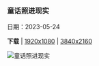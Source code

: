 ### 童话照进现实

日期：2023-05-24

**下载**  |  [1920x1080](https://cn.bing.com/th?id=OHR.SaksunFaroe_ZH-CN7150180006_1920x1080.jpg)  |  [3840x2160](https://cn.bing.com/th?id=OHR.SaksunFaroe_ZH-CN7150180006_UHD.jpg)

![童话照进现实](https://cn.bing.com/th?id=OHR.SaksunFaroe_ZH-CN7150180006_1920x1080.jpg "法罗群岛，丹麦 (© miroslav_1/Getty Images)")

